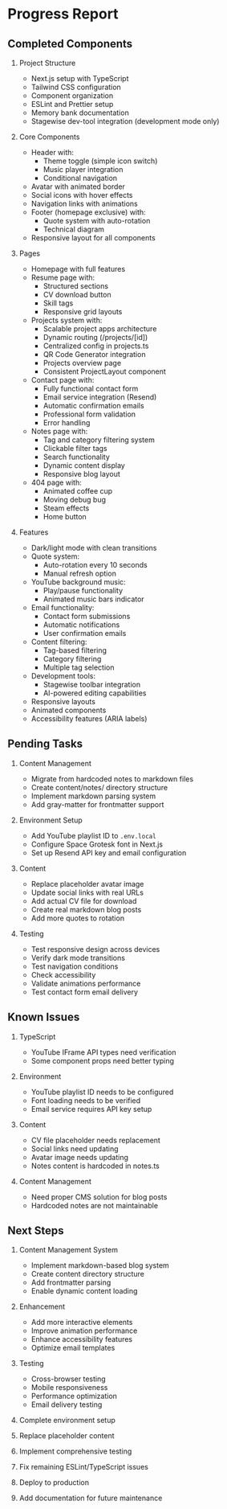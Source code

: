 # Progress Report

## Completed Components
1. Project Structure
   - Next.js setup with TypeScript
   - Tailwind CSS configuration
   - Component organization
   - ESLint and Prettier setup
   - Memory bank documentation
   - Stagewise dev-tool integration (development mode only)

2. Core Components
   - Header with:
     - Theme toggle (simple icon switch)
     - Music player integration
     - Conditional navigation
   - Avatar with animated border
   - Social icons with hover effects
   - Navigation links with animations
   - Footer (homepage exclusive) with:
     - Quote system with auto-rotation
     - Technical diagram
   - Responsive layout for all components

3. Pages
   - Homepage with full features
   - Resume page with:
     - Structured sections
     - CV download button
     - Skill tags
     - Responsive grid layouts
   - Projects system with:
     - Scalable project apps architecture
     - Dynamic routing (/projects/[id])
     - Centralized config in projects.ts
     - QR Code Generator integration
     - Projects overview page
     - Consistent ProjectLayout component
   - Contact page with:
     - Fully functional contact form
     - Email service integration (Resend)
     - Automatic confirmation emails
     - Professional form validation
     - Error handling
   - Notes page with:
     - Tag and category filtering system
     - Clickable filter tags
     - Search functionality
     - Dynamic content display
     - Responsive blog layout
   - 404 page with:
     - Animated coffee cup
     - Moving debug bug
     - Steam effects
     - Home button

4. Features
   - Dark/light mode with clean transitions
   - Quote system:
     - Auto-rotation every 10 seconds
     - Manual refresh option
   - YouTube background music:
     - Play/pause functionality
     - Animated music bars indicator
   - Email functionality:
     - Contact form submissions
     - Automatic notifications
     - User confirmation emails
   - Content filtering:
     - Tag-based filtering
     - Category filtering
     - Multiple tag selection
   - Development tools:
     - Stagewise toolbar integration
     - AI-powered editing capabilities
   - Responsive layouts
   - Animated components
   - Accessibility features (ARIA labels)

## Pending Tasks
1. Content Management
   - Migrate from hardcoded notes to markdown files
   - Create content/notes/ directory structure
   - Implement markdown parsing system
   - Add gray-matter for frontmatter support

2. Environment Setup
   - Add YouTube playlist ID to `.env.local`
   - Configure Space Grotesk font in Next.js
   - Set up Resend API key and email configuration

3. Content
   - Replace placeholder avatar image
   - Update social links with real URLs
   - Add actual CV file for download
   - Create real markdown blog posts
   - Add more quotes to rotation

4. Testing
   - Test responsive design across devices
   - Verify dark mode transitions
   - Test navigation conditions
   - Check accessibility
   - Validate animations performance
   - Test contact form email delivery

## Known Issues
1. TypeScript
   - YouTube IFrame API types need verification
   - Some component props need better typing

2. Environment
   - YouTube playlist ID needs to be configured
   - Font loading needs to be verified
   - Email service requires API key setup

3. Content
   - CV file placeholder needs replacement
   - Social links need updating
   - Avatar image needs updating
   - Notes content is hardcoded in notes.ts

4. Content Management
   - Need proper CMS solution for blog posts
   - Hardcoded notes are not maintainable

## Next Steps
1. Content Management System
   - Implement markdown-based blog system
   - Create content directory structure
   - Add frontmatter parsing
   - Enable dynamic content loading

2. Enhancement
   - Add more interactive elements
   - Improve animation performance
   - Enhance accessibility features
   - Optimize email templates

3. Testing
   - Cross-browser testing
   - Mobile responsiveness
   - Performance optimization
   - Email delivery testing

4. Complete environment setup
5. Replace placeholder content
6. Implement comprehensive testing
7. Fix remaining ESLint/TypeScript issues
8. Deploy to production
9. Add documentation for future maintenance 